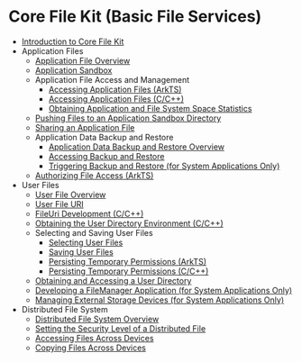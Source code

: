 # Core File Kit (Basic File Services)

- [Introduction to Core File Kit](core-file-kit-intro.md)
- Application Files
  - [Application File Overview](app-file-overview.md)
  - [Application Sandbox](app-sandbox-directory.md)
  - Application File Access and Management
    - [Accessing Application Files (ArkTS)](app-file-access.md)
    - [Accessing Application Files (C/C++)](native-fileio-guidelines.md)
    - [Obtaining Application and File System Space Statistics](app-fs-space-statistics.md)
  <!--Del-->
  - [Pushing Files to an Application Sandbox Directory](send-file-to-app-sandbox.md)
  <!--DelEnd-->
  - [Sharing an Application File](share-app-file.md)
  - Application Data Backup and Restore
    - [Application Data Backup and Restore Overview](app-file-backup-overview.md)
    - [Accessing Backup and Restore](app-file-backup-extension.md)
    <!--Del-->
    - [Triggering Backup and Restore (for System Applications Only)](app-file-backup.md)
    <!--DelEnd-->
  - [Authorizing File Access (ArkTS)](app-file-authorization.md)
- User Files
  - [User File Overview](user-file-overview.md)
  - [User File URI](user-file-uri-intro.md)
  - [FileUri Development (C/C++)](native-fileuri-guidelines.md)
  - [Obtaining the User Directory Environment (C/C++)](native-environment-guidelines.md)
  - Selecting and Saving User Files
    - [Selecting User Files](select-user-file.md)
    - [Saving User Files](save-user-file.md)
    - [Persisting Temporary Permissions (ArkTS)](file-persistPermission.md)
    - [Persisting Temporary Permissions (C/C++)](native-fileshare-guidelines.md)
  - [Obtaining and Accessing a User Directory](request-dir-permission.md)
  <!--Del-->
  - [Developing a FileManager Application (for System Applications Only)](dev-user-file-manager.md)
  - [Managing External Storage Devices (for System Applications Only)](manage-external-storage.md)
  <!--DelEnd-->
- Distributed File System
  - [Distributed File System Overview](distributed-fs-overview.md)
  - [Setting the Security Level of a Distributed File](set-security-label.md)
  - [Accessing Files Across Devices](file-access-across-devices.md)
  - [Copying Files Across Devices](file-copy-across-devices.md)

